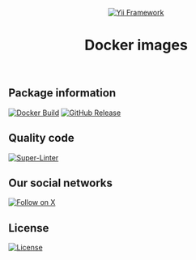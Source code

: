 <!-- markdownlint-disable MD041 -->
<p align="center">
    <a href="https://github.com/yii2-extensions/template" target="_blank">
        <img src="https://www.yiiframework.com/image/yii_logo_light.svg" alt="Yii Framework">
    </a>
    <h1 align="center">Docker images</h1>
    <br>
</p>
<!-- markdownlint-enable MD041 -->

## Package information

[![Docker Build](https://img.shields.io/github/actions/workflow/status/yii2-extensions/docker-images/build.yml?style=for-the-badge&logo=docker&logoColor=white&label=Docker%20Build)](https://github.com/yii2-extensions/docker-images/actions/workflows/build.yml)
[![GitHub Release](https://img.shields.io/github/v/release/yii2-extensions/docker-images?style=for-the-badge&logo=git&logoColor=white&label=Release)](https://github.com/yii2-extensions/docker-images/releases)

## Quality code

[![Super-Linter](https://img.shields.io/github/actions/workflow/status/yii2-extensions/docker-images/linter.yml?style=for-the-badge&label=Super-Linter&logo=github)](https://github.com/yii2-extensions/docker-images/actions/workflows/linter.yml)

## Our social networks

[![Follow on X](https://img.shields.io/badge/-Follow%20on%20X-1DA1F2.svg?style=for-the-badge&logo=x&logoColor=white&labelColor=000000)](https://x.com/Terabytesoftw)

## License

[![License](https://img.shields.io/github/license/yii2-extensions/docker-images?style=for-the-badge&logo=opensourceinitiative&logoColor=white&labelColor=333333)](LICENSE)

